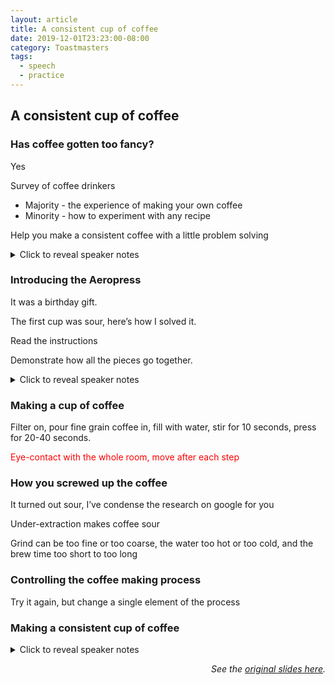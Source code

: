 ```yaml
---
layout: article
title: A consistent cup of coffee
date: 2019-12-01T23:23:00-08:00
category: Toastmasters
tags:
  - speech
  - practice
---
```


## A consistent cup of coffee

### Has coffee gotten too fancy?

Yes

Survey of coffee drinkers

- Majority - the experience of making your own coffee
- Minority - how to experiment with any recipe

Help you make a consistent coffee with a little problem solving

<details>
<summary>Click to reveal speaker notes</summary>

On the second floor kitchenette of my office, the answer is spelled out in bold
sharpie. Yes. As someone who lives in ignorance about the true size of a venti
and grande at starbucks, this comes at no surprise. The coffee subculture runs
deep. These connoisseurs are like those who strongly prefer a particular vintage
of wine or varieties of strongly hopped beer. Local coffee roasters are
sprouting up all around us, sourcing directly from coffee plantations and
roasting in their garages or repurposed airplane hangars.

But for me, coffee is a simpler pleasure. There’s something about the taste, the
caffeine, and the morning ritual that I can’t quite shake off. My favorite
mornings are the ones where I can peacefully relax in front of my computer with
my favorite mug -- my least favorite evenings are the ones where I’ve had maybe
a cup too many before a strict deadline.

For most of my adult life, I took the availability of coffee for granted. At a
previous job, there was always someone who made the batch at 7:45 that I would
gladly drink. In my college days, there would often be a pot sitting out, made
by someone else. Eventually, it became my turn to make the pot. And even with
the guidance of a friend, it came out tasting like coffee-flavored water.

If you’re like me, doing something for the first time can be intimidating. But
today, I’d like to distill the process of making a consistent cup of coffee. All
it takes it takes are coffee grinds, a coffee maker, and some trial and error.

In my office alone, there are at least 4 different ways of making coffee. You
can pop a pod in the keurig machine if you’re a fan of automation. You can try
your hand as a barista at the espresso machine. There’s a pour-over rig that
makes great drip coffee. And finally, there’s this thing. An aeropress.

</details>

### Introducing the Aeropress

It was a birthday gift.

The first cup was sour, here’s how I solved it.

Read the instructions

Demonstrate how all the pieces go together.

<details>
<summary>Click to reveal speaker notes</summary>

Espresso is made by forcing nearly boiling water through finely ground coffee
beans under pressure.

</details>

### Making a cup of coffee

Filter on, pour fine grain coffee in, fill with water, stir for 10 seconds,
press for 20-40 seconds.

<span style="color:red">Eye-contact with the whole room, move
after each step</span>

### How you screwed up the coffee

It turned out sour, I’ve condense the research on google for you

Under-extraction makes coffee sour

Grind can be too fine or too coarse, the water too hot or too cold, and the brew
time too short to too long

### Controlling the coffee making process

Try it again, but change a single element of the process

### Making a consistent cup of coffee

<details>
<summary>Click to reveal speaker notes</summary>

I’ve made at coffee at least 100 times with this things, and I’d say only 5-10
of those were a failure. There was once a time where the bottom came off, and
got the grounds in the coffee. And many of those failures were sour because of
water temperature, mostly.

Once you start doing something enough times, you build the muscle memory so you
can start to try new things.

The process of doing and observing has been key for me to make coffee that
doesn’t taste like an unripe berry. If you find yourself in my shoes, I hope
I’ve encouraged you to try making that pot of coffee. I appreciate the cup of
consistent coffee, and I hope you can brew one too.

</details>

<div style="text-align:right;">

_See the [original slides here][slides]._

</div>

[slides]: https://docs.google.com/presentation/d/11jV1aEzuIM0a7bpK1NPg28qAVZ3wZxvAPPo16ZuD1ms/edit?usp=sharing
